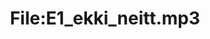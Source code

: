 ---
title: File:E1_ekki_neitt.mp3
recording of: ekki neitt
reading speed: slow
speaker: E
license: CC0
---